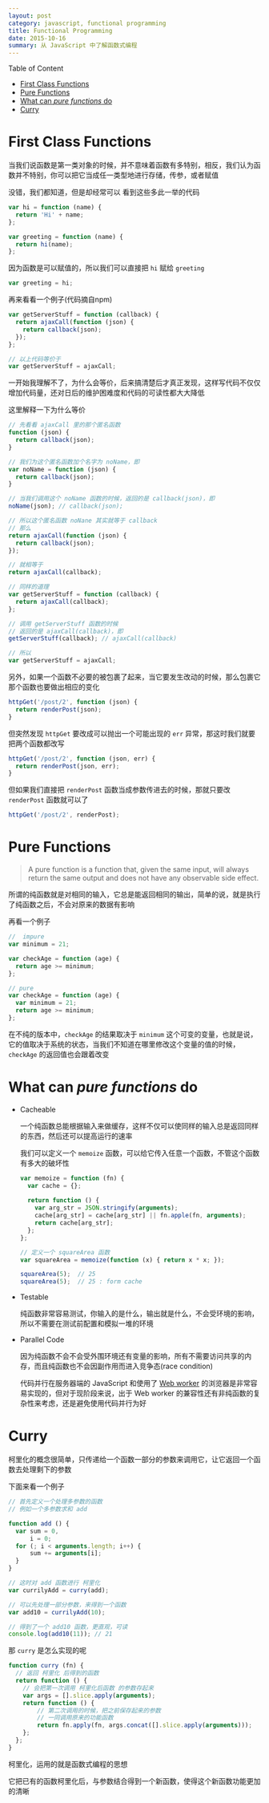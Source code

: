 ```yaml
---
layout: post
category: javascript, functional programming
title: Functional Programming
date: 2015-10-16
summary: 从 JavaScript 中了解函数式编程
---
```


Table of Content

- [First Class Functions](#first-class-functions)
- [Pure	Functions](#pure-functions)
- [What can *pure functions* do](#what-can-pure-functions-do)
- [Curry](#curry)

# First Class Functions

当我们说函数是第一类对象的时候，并不意味着函数有多特别，相反，我们认为函数并不特别，你可以把它当成任一类型地进行存储，传参，或者赋值

没错，我们都知道，但是却经常可以
看到这些多此一举的代码

```javascript
var hi = function (name) {
  return 'Hi' + name;
};

var greeting = function (name) {
  return hi(name);
};
```

因为函数是可以赋值的，所以我们可以直接把 `hi` 赋给 `greeting`

```javascript
var greeting = hi;
```

再来看看一个例子(代码摘自npm)

```javascript
var getServerStuff = function (callback) {
  return ajaxCall(function (json) {
    return callback(json);
  });
};

// 以上代码等价于
var getServerStuff = ajaxCall;
```

一开始我理解不了，为什么会等价，后来搞清楚后才真正发现，这样写代码不仅仅增加代码量，还对日后的维护困难度和代码的可读性都大大降低

这里解释一下为什么等价

```javascript
// 先看看 ajaxCall 里的那个匿名函数
function (json) {
  return callback(json);
}

// 我们为这个匿名函数加个名字为 noName，即
var noName = function (json) {
  return callback(json);
}

// 当我们调用这个 noName 函数的时候，返回的是 callback(json)，即
noName(json); // callback(json);

// 所以这个匿名函数 noNane 其实就等于 callback
// 那么
return ajaxCall(function (json) {
  return callback(json);
});

// 就相等于
return ajaxCall(callback);

// 同样的道理
var getServerStuff = function (callback) {
  return ajaxCall(callback);
};

// 调用 getServerStuff 函数的时候
// 返回的是 ajaxCall(callback)，即
getServerStuff(callback); // ajaxCall(callback)

// 所以
var getServerStuff = ajaxCall;
```

另外，如果一个函数不必要的被包裹了起来，当它要发生改动的时候，那么包裹它那个函数也要做出相应的变化

```javascript
httpGet('/post/2', function (json) {
  return renderPost(json);
}
```

但突然发现 `httpGet` 要改成可以抛出一个可能出现的 `err` 异常，那这时我们就要把两个函数都改写

```javascript
httpGet('/post/2', function (json, err) {
  return renderPost(json, err);
}
```

但如果我们直接把 `renderPost` 函数当成参数传进去的时候，那就只要改 `renderPost` 函数就可以了

```javascript
httpGet('/post/2', renderPost);
```

# Pure Functions

> A	pure function is a function that, given the same input, will always return the same output and does not have any observable side effect.

所谓的纯函数就是对相同的输入，它总是能返回相同的输出，简单的说，就是执行了纯函数之后，不会对原来的数据有影响

再看一个例子

```javascript
//	impure
var minimum = 21;

var checkAge = function (age) {
  return age >= minimum;
};

// pure
var checkAge = function (age) {
  var minimum = 21;
  return age >= minimum;
};
```

在不纯的版本中，`checkAge` 的结果取决于 `minimum` 这个可变的变量，也就是说，它的值取决于系统的状态，当我们不知道在哪里修改这个变量的值的时候，`checkAge` 的返回值也会跟着改变

# What can *pure functions* do

- Cacheable

  一个纯函数总能根据输入来做缓存，这样不仅可以使同样的输入总是返回同样的东西，然后还可以提高运行的速率

  我们可以定义一个 `memoize` 函数，可以给它传入任意一个函数，不管这个函数有多大的破坏性

  ```javascript
  var memoize = function (fn) {
    var cache = {};
    
    return function () {
      var arg_str = JSON.stringify(arguments);
      cache[arg_str] = cache[arg_str] || fn.apple(fn, arguments);
      return cache[arg_str];
    };
  };

  // 定义一个 squareArea 函数
  var squareArea = memoize(function (x) { return x * x; });

  squareArea(5);  // 25
  squareArea(5);  // 25 : form cache
  ```
    
- Testable

  纯函数非常容易测试，你输入的是什么，输出就是什么，不会受环境的影响，所以不需要在测试前配置和模拟一堆的环境
    
- Parallel Code

  因为纯函数不会不会受外围环境还有变量的影响，所有不需要访问共享的内存，而且纯函数也不会因副作用而进入竞争态(race condition)

  代码并行在服务器端的 JavaScript 和使用了 [Web worker](#web-worker) 的浏览器是非常容易实现的，但对于现阶段来说，出于 Web worker 的兼容性还有非纯函数的复杂性来考虑，还是避免使用代码并行为好
    
# Curry

柯里化的概念很简单，只传递给一个函数一部分的参数来调用它，让它返回一个函数去处理剩下的参数

下面来看一个例子

```javascript
// 首先定义一个处理多参数的函数 
// 例如一个多参数求和 add

function add () {
  var sum = 0,
      i = 0;
  for (; i < arguments.length; i++) {
      sum += arguments[i];
  }
}

// 这时对 add 函数进行 柯里化
var currilyAdd = curry(add);

// 可以先处理一部分参数，来得到一个函数
var add10 = currilyAdd(10);

// 得到了一个 add10 函数，更直观，可读
console.log(add10(11)); // 21
```

那 `curry` 是怎么实现的呢

```javascript
function curry (fn) {
  // 返回 柯里化 后得到的函数
  return function () {
    // 会把第一次调用 柯里化后函数 的参数存起来
    var args = [].slice.apply(arguments);
    return function () {
        // 第二次调用的时候，把之前保存起来的参数
        // 一同调用原来的功能函数
        return fn.apply(fn, args.concat([].slice.apply(arguments)));
    };
  };
}
```

柯里化，运用的就是函数式编程的思想

它把已有的函数柯里化后，与参数结合得到一个新函数，使得这个新函数功能更加的清晰